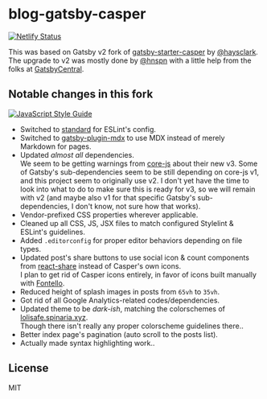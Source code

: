 <!-- markdownlint-disable MD033 -->
# blog-gatsby-casper

[![Netlify Status](https://api.netlify.com/api/v1/badges/683af5dd-555c-4548-872d-50aecee99a28/deploy-status)](https://app.netlify.com/sites/bobbywibowo/deploys)

This was based on Gatsby v2 fork of [gatsby-starter-casper](https://github.com/haysclark/gatsby-starter-casper) by [@haysclark](https://github.com/haysclark).  
The upgrade to v2 was mostly done by [@hnspn](https://github.com/hnspn) with a little help from the folks at [GatsbyCentral](https://www.gatsbycentral.com/).

## Notable changes in this fork

[![JavaScript Style Guide](https://cdn.rawgit.com/standard/standard/master/badge.svg)](https://github.com/standard/standard)

* Switched to [standard](https://github.com/standard/standard) for ESLint's config.
* Switched to [gatsby-plugin-mdx](https://www.gatsbyjs.org/packages/gatsby-plugin-mdx/) to use MDX instead of merely Markdown for pages.
* Updated _almost all_ dependencies.  
We seem to be getting warnings from [core-js](https://github.com/zloirock/core-js) about their new v3. Some of Gatsby's sub-dependencies seem to be still depending on core-js v1, and this project seem to originally use v2. I don't yet have the time to look into what to do to make sure this is ready for v3, so we will remain with v2 (and maybe also v1 for that specific Gatsby's sub-dependencies, I don't know, not sure how that works).
* Vendor-prefixed CSS properties wherever applicable.
* Cleaned up all CSS, JS, JSX files to match configured Stylelint & ESLint's guidelines.
* Added `.editorconfig` for proper editor behaviors depending on file types.
* Updated post's share buttons to use social icon & count components from [react-share](https://github.com/nygardk/react-share) instead of Casper's own icons.  
I plan to get rid of Casper icons entirely, in favor of icons built manually with [Fontello](https://github.com/fontello/fontello).
* Reduced height of splash images in posts from `65vh` to `35vh`.
* Got rid of all Google Analytics-related codes/dependencies.
* Updated theme to be _dark-ish_, matching the colorschemes of [lolisafe.spinaria.xyz](https://github.com/OliviaAlter/lolisafe).  
Though there isn't really any proper colorscheme guidelines there..
* Better index page's pagination (auto scroll to the posts list).
* Actually made syntax highlighting work..

## License

MIT
